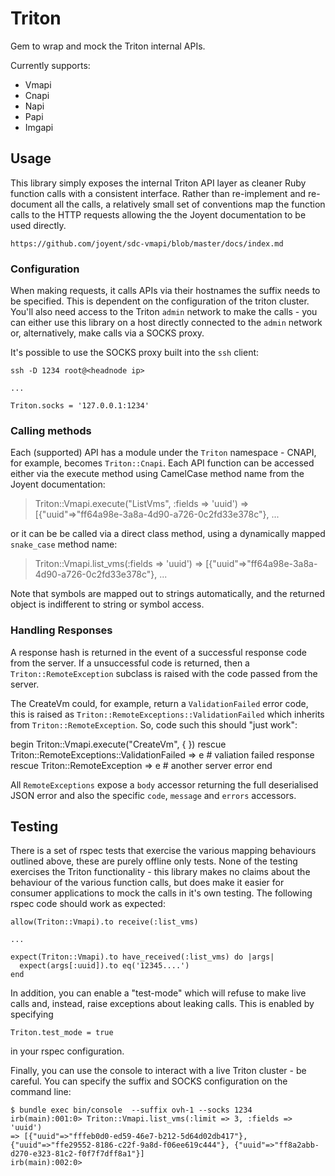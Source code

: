 # Triton

Gem to wrap and mock the Triton internal APIs.

Currently supports:

 * Vmapi
 * Cnapi
 * Napi
 * Papi
 * Imgapi

## Usage

This library simply exposes the internal Triton API layer as cleaner Ruby function calls with a consistent interface. Rather than re-implement and re-document all the calls, a relatively small set of conventions map the function calls to the HTTP requests allowing the the Joyent documentation to be used directly.

    https://github.com/joyent/sdc-vmapi/blob/master/docs/index.md

### Configuration

When making requests, it calls APIs via their hostnames the suffix needs to be specified. This is dependent on the configuration of the triton cluster. You'll also need access to the Triton `admin` network to make the calls - you can either use this library on a host directly connected to the `admin` network or, alternatively, make calls via a SOCKS proxy.

It's possible to use the SOCKS proxy built into the `ssh` client:

    ssh -D 1234 root@<headnode ip>

    ...

    Triton.socks = '127.0.0.1:1234'

### Calling methods

Each (supported) API has a module under the `Triton` namespace - CNAPI, for example, becomes `Triton::Cnapi`. Each API function can be accessed either via the execute method using CamelCase method name from the Joyent documentation:

  > Triton::Vmapi.execute("ListVms", :fields => 'uuid')
  => [{"uuid"=>"ff64a98e-3a8a-4d90-a726-0c2fd33e378c"}, ...

or it can be be called via a direct class method, using a dynamically mapped `snake_case` method name:

  > Triton::Vmapi.list_vms(:fields => 'uuid')
  => [{"uuid"=>"ff64a98e-3a8a-4d90-a726-0c2fd33e378c"}, ...

Note that symbols are mapped out to strings automatically, and the returned object is indifferent to string or symbol access.

### Handling Responses

A response hash is returned in the event of a successful response code from the server. If a unsuccessful code is returned, then a `Triton::RemoteException` subclass is raised with the code passed from the server.

The CreateVm could, for example, return a `ValidationFailed` error code, this is raised as `Triton::RemoteExceptions::ValidationFailed` which inherits from `Triton::RemoteException`. So, code such this should "just work":

  begin
    Triton::Vmapi.execute("CreateVm", { })
  rescue Triton::RemoteExceptions::ValidationFailed => e
    # valiation failed response
  rescue Triton::RemoteException => e
    # another server error
  end

All `RemoteExceptions` expose a `body` accessor returning the full deserialised JSON error and also the specific `code`, `message` and `errors` accessors.

## Testing

There is a set of rspec tests that exercise the various mapping behaviours outlined above, these are purely offline only tests. None of the testing exercises the Triton functionality - this library makes no claims about the behaviour of the various function calls, but does make it easier for consumer applications to mock the calls in it's own testing. The following rspec code should work as expected:

    allow(Triton::Vmapi).to receive(:list_vms)

    ...

    expect(Triton::Vmapi).to have_received(:list_vms) do |args|
      expect(args[:uuid]).to eq('12345....')
    end

In addition, you can enable a "test-mode" which will refuse to make live calls and, instead, raise exceptions about leaking calls. This is enabled by specifying

    Triton.test_mode = true

in your rspec configuration.

Finally, you can use the console to interact with a live Triton cluster - be careful. You can specify the suffix and SOCKS configuration on the command line:

    $ bundle exec bin/console  --suffix ovh-1 --socks 1234
    irb(main):001:0> Triton::Vmapi.list_vms(:limit => 3, :fields => 'uuid')
    => [{"uuid"=>"fffeb0d0-ed59-46e7-b212-5d64d02db417"}, {"uuid"=>"ffe29552-8186-c22f-9a8d-f06ee619c444"}, {"uuid"=>"ff8a2abb-d270-e323-81c2-f0f7f7dff8a1"}]
    irb(main):002:0>

